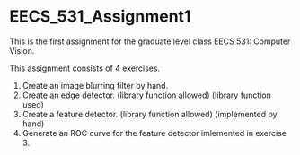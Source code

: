 # EECS_531_Assignment1
This is the first assignment for the graduate level class EECS 531: Computer Vision.

This assignment consists of 4 exercises.
  1. Create an image blurring filter by hand.
  2. Create an edge detector. (library function allowed) (library function used)
  3. Create a feature detector. (library function allowed) (implemented by hand)
  4. Generate an ROC curve for the feature detector imlemented in exercise 3.
  
  

